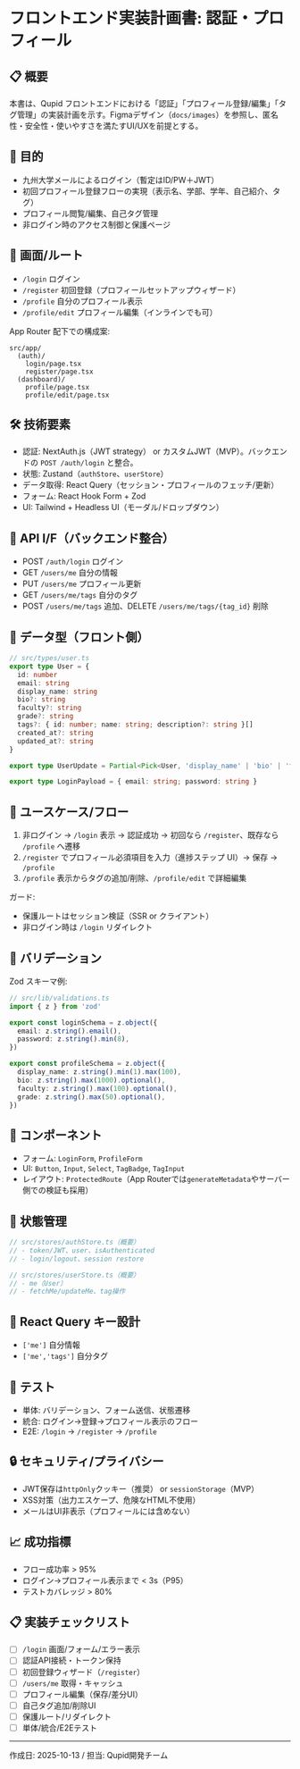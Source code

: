 # フロントエンド実装計画書: 認証・プロフィール

## 📋 概要
本書は、Qupid フロントエンドにおける「認証」「プロフィール登録/編集」「タグ管理」の実装計画を示す。Figmaデザイン（`docs/images`）を参照し、匿名性・安全性・使いやすさを満たすUI/UXを前提とする。

## 🎯 目的
- 九州大学メールによるログイン（暫定はID/PW＋JWT）
- 初回プロフィール登録フローの実現（表示名、学部、学年、自己紹介、タグ）
- プロフィール閲覧/編集、自己タグ管理
- 非ログイン時のアクセス制御と保護ページ

## 🧩 画面/ルート
- `/login` ログイン
- `/register` 初回登録（プロフィールセットアップウィザード）
- `/profile` 自分のプロフィール表示
- `/profile/edit` プロフィール編集（インラインでも可）

App Router 配下での構成案:
```
src/app/
  (auth)/
    login/page.tsx
    register/page.tsx
  (dashboard)/
    profile/page.tsx
    profile/edit/page.tsx
```

## 🛠️ 技術要素
- 認証: NextAuth.js（JWT strategy） or カスタムJWT（MVP）。バックエンドの `POST /auth/login` と整合。
- 状態: Zustand（`authStore`、`userStore`）
- データ取得: React Query（セッション・プロフィールのフェッチ/更新）
- フォーム: React Hook Form + Zod
- UI: Tailwind + Headless UI（モーダル/ドロップダウン）

## 🔌 API I/F（バックエンド整合）
- POST `/auth/login` ログイン
- GET `/users/me` 自分の情報
- PUT `/users/me` プロフィール更新
- GET `/users/me/tags` 自分のタグ
- POST `/users/me/tags` 追加、DELETE `/users/me/tags/{tag_id}` 削除

## 🧱 データ型（フロント側）
```ts
// src/types/user.ts
export type User = {
  id: number
  email: string
  display_name: string
  bio?: string
  faculty?: string
  grade?: string
  tags?: { id: number; name: string; description?: string }[]
  created_at?: string
  updated_at?: string
}

export type UserUpdate = Partial<Pick<User, 'display_name' | 'bio' | 'faculty' | 'grade'>>

export type LoginPayload = { email: string; password: string }
```

## 🧭 ユースケース/フロー
1) 非ログイン → `/login` 表示 → 認証成功 → 初回なら `/register`、既存なら `/profile` へ遷移
2) `/register` でプロフィール必須項目を入力（進捗ステップ UI）→ 保存 → `/profile`
3) `/profile` 表示からタグの追加/削除、`/profile/edit` で詳細編集

ガード:
- 保護ルートはセッション検証（SSR or クライアント）
- 非ログイン時は `/login` リダイレクト

## 🧪 バリデーション
Zod スキーマ例:
```ts
// src/lib/validations.ts
import { z } from 'zod'

export const loginSchema = z.object({
  email: z.string().email(),
  password: z.string().min(8),
})

export const profileSchema = z.object({
  display_name: z.string().min(1).max(100),
  bio: z.string().max(1000).optional(),
  faculty: z.string().max(100).optional(),
  grade: z.string().max(50).optional(),
})
```

## 🧰 コンポーネント
- フォーム: `LoginForm`, `ProfileForm`
- UI: `Button`, `Input`, `Select`, `TagBadge`, `TagInput`
- レイアウト: `ProtectedRoute`（App Routerでは`generateMetadata`やサーバー側での検証も採用）

## 🧵 状態管理
```ts
// src/stores/authStore.ts（概要）
// - token/JWT、user、isAuthenticated
// - login/logout、session restore

// src/stores/userStore.ts（概要）
// - me（User）
// - fetchMe/updateMe、tag操作
```

## 🔄 React Query キー設計
- `['me']` 自分情報
- `['me','tags']` 自分タグ

## 🧪 テスト
- 単体: バリデーション、フォーム送信、状態遷移
- 統合: ログイン→登録→プロフィール表示のフロー
- E2E: `/login` → `/register` → `/profile`

## 🔒 セキュリティ/プライバシー
- JWT保存は`httpOnly`クッキー（推奨） or `sessionStorage`（MVP）
- XSS対策（出力エスケープ、危険なHTML不使用）
- メールはUI非表示（プロフィールには含めない）

## 📈 成功指標
- フロー成功率 > 95%
- ログイン→プロフィール表示まで < 3s（P95）
- テストカバレッジ > 80%

## 📋 実装チェックリスト
- [ ] `/login` 画面/フォーム/エラー表示
- [ ] 認証API接続・トークン保持
- [ ] 初回登録ウィザード（`/register`）
- [ ] `/users/me` 取得・キャッシュ
- [ ] プロフィール編集（保存/差分UI）
- [ ] 自己タグ追加/削除UI
- [ ] 保護ルート/リダイレクト
- [ ] 単体/統合/E2Eテスト

---
作成日: 2025-10-13 / 担当: Qupid開発チーム



